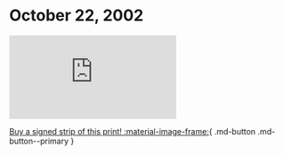 # October 22, 2002

![](https://www.achewood.com/comic.php?date=10222002)

[Buy a signed strip of this print! :material-image-frame:](https://achewood-holiday-pop-up.myshopify.com/products/strip#10222002){ .md-button .md-button--primary }
